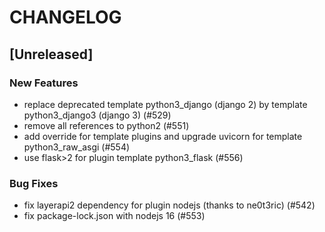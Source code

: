 # CHANGELOG

## [Unreleased]

### New Features

- replace deprecated template python3_django (django 2) by template python3_django3 (django 3) (#529)
- remove all references to python2 (#551)
- add override for template plugins and upgrade uvicorn for template python3_raw_asgi (#554)
- use flask>2 for plugin template python3_flask (#556)

### Bug Fixes

- fix layerapi2 dependency for plugin nodejs (thanks to ne0t3ric) (#542)
- fix package-lock.json with nodejs 16 (#553)


